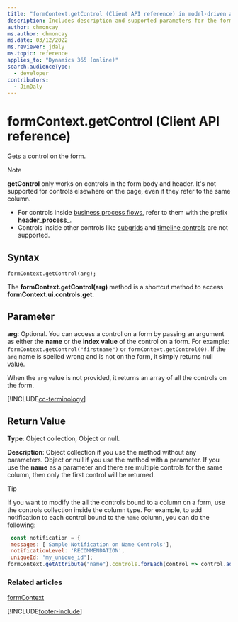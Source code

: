 ```yaml
---
title: "formContext.getControl (Client API reference) in model-driven apps| MicrosoftDocs"
description: Includes description and supported parameters for the formContext.getControl method.
author: chmoncay
ms.author: chmoncay
ms.date: 03/12/2022
ms.reviewer: jdaly
ms.topic: reference
applies_to: "Dynamics 365 (online)"
search.audienceType: 
  - developer
contributors:
  - JimDaly
---
```

# formContext.getControl (Client API reference)

Gets a control on the form. 

> [!NOTE]
> **getControl** only works on controls in the form body and header. It's not supported for controls elsewhere on the page, even if they refer to the same column.
> - For controls inside [business process flows](../../../../../user/work-with-business-processes.md), refer to them with the prefix [**header_process_**](../attributes/controls-collection.md).
> - Controls inside other controls like [subgrids](../../../../../maker/model-driven-apps/form-designer-add-configure-subgrid.md) and [timeline controls](../../../../../maker/model-driven-apps/set-up-timeline-control.md) are not supported.

## Syntax

`formContext.getControl(arg);`

The **formContext.getControl(arg)** method is a shortcut method to access **formContext.ui.controls.get**.

## Parameter

**arg**: Optional. You can access a control on a form by passing an argument as either the **name** or the **index value** of the control on a form. For example: `formContext.getControl("firstname")` or `formContext.getControl(0)`. If the `arg` name is spelled wrong and is not on the form, it simply returns null value.

When the `arg` value is not provided, it returns an array of all the controls on the form.

[!INCLUDE[cc-terminology](../../../../data-platform/includes/cc-terminology.md)]

## Return Value

**Type**: Object collection, Object or null.

**Description**: Object collection if you use the method without any parameters. Object or null if you use the method with a parameter. If you use the **name** as a parameter and there are multiple controls for the same column, then only the first control will be returned.

> [!TIP]
> If you want to modify the all the controls bound to a column on a form, use the controls collection inside the column type.
For example, to add notification to each control bound to the `name` column, you can do the following:
> ```JavaScript
>  const notification = {
>  messages: ['Sample Notification on Name Controls'],
>  notificationLevel: 'RECOMMENDATION',
>  uniqueId: 'my_unique_id'};
> formContext.getAttribute("name").controls.forEach(control => control.addNotification(notification));
> ```


### Related articles

[formContext](../../clientapi-form-Context.md)





[!INCLUDE[footer-include](../../../../../includes/footer-banner.md)]
